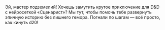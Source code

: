 Эй, мастер подземелий! Хочешь замутить крутое приключение для D&D с нейросеткой «Сценарист»? Мы тут, чтобы помочь тебе развернуть эпичную историю без лишнего гемора. Погнали по шагам — всё просто, как кинуть d20!